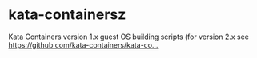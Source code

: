 # kata-containersz
Kata Containers version 1.x guest OS building scripts (for version 2.x see https://github.com/kata-containers/kata-co…
